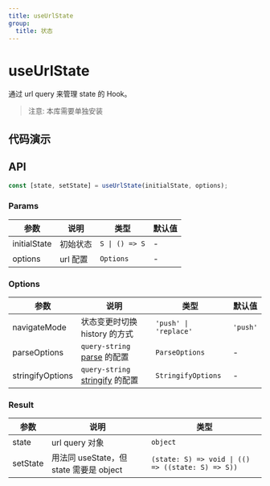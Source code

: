 ```yaml
---
title: useUrlState
group:
  title: 状态
---
```


# useUrlState

通过 url query 来管理 state 的 Hook。

> 注意: 本库需要单独安装

## 代码演示

## API

```typescript
const [state, setState] = useUrlState(initialState, options);
```

### Params

| 参数         | 说明     | 类型           | 默认值 |
|--------------|----------|----------------|--------|
| initialState | 初始状态 | `S \| () => S` | -      |
| options      | url 配置 | `Options`      | -      |

### Options

| 参数             | 说明                                                                                                    | 类型                  | 默认值   |
|------------------|---------------------------------------------------------------------------------------------------------|-----------------------|----------|
| navigateMode     | 状态变更时切换 history 的方式                                                                           | `'push' \| 'replace'` | `'push'` |
| parseOptions     | `query-string` [parse](https://github.com/sindresorhus/query-string#parsestring-options) 的配置         | `ParseOptions`        | -        |
| stringifyOptions | `query-string` [stringify](https://github.com/sindresorhus/query-string#stringifyobject-options) 的配置 | `StringifyOptions`    | -        |

### Result

| 参数     | 说明                                    | 类型                                              |
|----------|-----------------------------------------|---------------------------------------------------|
| state    | url query 对象                          | `object`                                          |
| setState | 用法同 useState，但 state 需要是 object | `(state: S) => void \| (() => ((state: S) => S))` |


